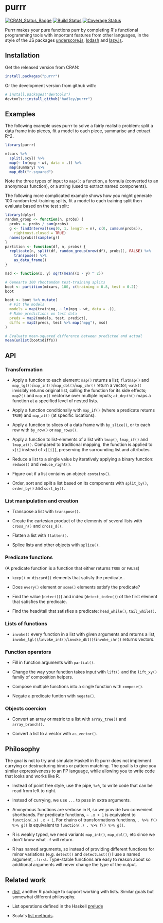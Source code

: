 # purrr

[![CRAN_Status_Badge](http://www.r-pkg.org/badges/version/purrr)](http://cran.r-project.org/package=purrr)
[![Build Status](https://travis-ci.org/hadley/purrr.png?branch=master)](https://travis-ci.org/hadley/purrr)
[![Coverage Status](https://img.shields.io/codecov/c/github/hadley/purrr/master.svg)](https://codecov.io/github/hadley/purrr?branch=master)

Purrr makes your pure functions purr by completing R's functional programming tools with important features from other languages, in the style of the JS packages [underscore.js](http://underscorejs.org), [lodash](https://lodash.com) and [lazy.js](http://danieltao.com/lazy.js/).

## Installation

Get the released version from CRAN:

```R
install.packages("purrr")
```

Or the development version from github with:

```R
# install.packages("devtools")
devtools::install_github("hadley/purrr")
```

## Examples

The following example uses purrr to solve a fairly realistic problem: split a data frame into pieces, fit a model to each piece, summarise and extract R^2.

```R
library(purrr)

mtcars %>%
  split(.$cyl) %>%
  map(~ lm(mpg ~ wt, data = .)) %>%
  map(summary) %>%
  map_dbl("r.squared")
```

Note the three types of input to `map()`: a function, a formula (converted to an anonymous function), or a string (used to extract named components).

The following more complicated example shows how you might generate 100 random test-training splits, fit a model to each training split then evaluate based on the test split:

```R
library(dplyr)
random_group <- function(n, probs) {
  probs <- probs / sum(probs)
  g <- findInterval(seq(0, 1, length = n), c(0, cumsum(probs)),
    rightmost.closed = TRUE)
  names(probs)[sample(g)]
}
partition <- function(df, n, probs) {
  replicate(n, split(df, random_group(nrow(df), probs)), FALSE) %>%
    transpose() %>%
    as_data_frame()
}

msd <- function(x, y) sqrt(mean((x - y) ^ 2))

# Genearte 100 rbootandom test-training splits
boot <- partition(mtcars, 100, c(training = 0.8, test = 0.2))
boot

boot <- boot %>% mutate(
  # Fit the models
  models = map(training, ~ lm(mpg ~ wt, data = .)),
  # Make predictions on test data
  preds = map2(models, test, predict),
  diffs = map2(preds, test %>% map("mpg"), msd)
)

# Evaluate mean-squared difference between predicted and actual
mean(unlist(boot$diffs))
```

## API

### Transformation

* Apply a function to each element: `map()` returns a list;
  `flatmap()` and `map_lgl()`/`map_int()`/`map_dbl()`/`map_chr()`
  return a vector; `walk()` invisibly returns original list, calling
  the function for its side effects; `map2()` and `map_n()` vectorise
  over multiple inputs; `at_depth()` maps a function at a specified
  level of nested lists.

* Apply a function conditionally with `map_if()` (where a predicate
  returns `TRUE`) and `map_at()` (at specific locations).

* Apply a function to slices of a data frame with `by_slice()`, or to
  each row with `by_row()` or `map_rows()`.

* Apply a function to list-elements of a list with `lmap()`,
  `lmap_if()` and `lmap_at()`. Compared to traditional mapping, the
  function is applied to `x[i]` instead of `x[[i]]`, preserving the
  surrounding list and attributes.

* Reduce a list to a single value by iteratively applying a binary
  function: `reduce()` and `reduce_right()`.

* Figure out if a list contains an object: `contains()`.

* Order, sort and split a list based on its components with `split_by()`,
  `order_by()` and `sort_by()`.

### List manipulation and creation

* Transpose a list with `transpose()`.

* Create the cartesian product of the elements of several lists with
  `cross_n()` and `cross_d()`.

* Flatten a list with `flatten()`.

* Splice lists and other objects with `splice()`.

### Predicate functions

(A predicate function is a function that either returns `TRUE` or `FALSE`)

* `keep()` or `discard()` elements that satisfy the predicate..

* Does `every()` element or `some()` elements satisfy the predicate?

* Find the value (`detect()`) and index (`detect_index()`) of the first element
  that satisfies the predicate.

* Find the head/tail that satisfies a predicate: `head_while()`, `tail_while()`.

### Lists of functions

* `invoke()` every function in a list with given arguments and returns
  a list, `invoke_lgl()`/`invoke_int()`/`invoke_dbl()`/`invoke_chr()` returns 
  vectors.

### Function operators

* Fill in function arguments with `partial()`.

* Change the way your function takes input with `lift()` and the
  `lift_xy()` family of composition helpers.

* Compose multiple functions into a single function with `compose()`.

* Negate a predicate funtion with `negate()`.

### Objects coercion

* Convert an array or matrix to a list with `array_tree()` and
  `array_branch()`.

* Convert a list to a vector with `as_vector()`.

## Philosophy

The goal is not to try and simulate Haskell in R: purrr does not implement currying or destructuring binds or pattern matching. The goal is to give you similar expressiveness to an FP language, while allowing you to write code that looks and works like R.

* Instead of point free style, use the pipe, `%>%`, to write code that can be
  read from left to right.

* Instead of currying, we use `...` to pass in extra arguments.

* Anonymous functions are verbose in R, so we provide two convenient shorthands.
  For predicate functions, `~ .x + 1` is equivalent to `function(.x) .x + 1`.
  For chains of transformations functions, `. %>% f() %>% g()` is
  equivalent to `function(.) . %>% f() %>% g()`.

* R is weakly typed, we need variants `map_int()`, `map_dbl()`, etc since we 
  don't know what `.f` will return.

* R has named arguments, so instead of providing different functions for
  minor variations (e.g. `detect()` and `detectLast()`) I use a named
  argument, `.first`. Type-stable functions are easy to reason about so
  additional arguments will never change the type of the output.

## Related work

* [rlist](http://renkun.me/rlist/), another R package to support working
  with lists. Similar goals but somewhat different philosophy.

* List operations defined in the Haskell [prelude][haskell]

* Scala's [list methods][scala].

[scala]:http://www.scala-lang.org/api/current/index.html#scala.collection.immutable.List
[haskell]:http://hackage.haskell.org/package/base-4.7.0.1/docs/Prelude.html#g:11
